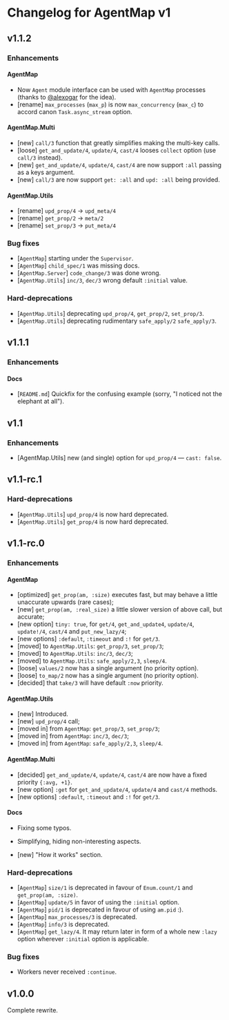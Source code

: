 # Changelog for AgentMap v1

## v1.1.2

### Enhancements

#### AgentMap

  * Now `Agent` module interface can be used with `AgentMap` processes (thanks
    to [@alexogar](https://github.com/alexogar) for the idea).
  * [rename] `max_processes` (`max_p`) is now `max_concurrency` (`max_c`) to
    accord canon `Task.async_stream` option.

#### AgentMap.Multi

  * [new] `call/3` function that greatly simplifies making the multi-key calls.
  * [loose] `get_and_update/4`, `update/4`, `cast/4` looses `collect` option
    (use `call/3` instead).
  * [new] `get_and_update/4`, `update/4`, `cast/4` are now support `:all`
    passing as a keys argument.
  * [new] `call/3` are now support `get: :all` and `upd: :all` being provided.

#### AgentMap.Utils

  * [rename] `upd_prop/4` → `upd_meta/4`
  * [rename] `get_prop/2` → `meta/2`
  * [rename] `set_prop/3` → `put_meta/4`

### Bug fixes

  * [`AgentMap`] starting under the `Supervisor`.
  * [`AgentMap`] `child_spec/1` was missing docs.
  * [`AgentMap.Server`] `code_change/3` was done wrong.
  * [`AgentMap.Utils`] `inc/3`, `dec/3` wrong default `:initial` value.

### Hard-deprecations

  * [`AgentMap.Utils`] deprecating `upd_prop/4`, `get_prop/2`, `set_prop/3`.
  * [`AgentMap.Utils`] deprecating rudimentary `safe_apply/2` `safe_apply/3`.

## v1.1.1

### Enhancements

#### Docs

  * [`README.md`] Quickfix for the confusing example (sorry, "I noticed not the
    elephant at all").

## v1.1

### Enhancements

  * [AgentMap.Utils] new (and single) option for `upd_prop/4` — `cast: false`.

## v1.1-rc.1

### Hard-deprecations

  * [`AgentMap.Utils`] `upd_prop/4` is now hard deprecated.
  * [`AgentMap.Utils`] `get_prop/4` is now hard deprecated.

## v1.1-rc.0

### Enhancements

#### AgentMap

  * [optimized] `get_prop(am, :size)` executes fast, but may behave a little
    unaccurate upwards (rare cases);
  * [new] `get_prop(am, :real_size)` a little slower version of above call, but
    accurate;
  * [new option] `tiny: true`, for `get/4`, `get_and_update4`, `update/4`,
    `update!/4`, `cast/4` and `put_new_lazy/4`;
  * [new options] `:default`, `:timeout` and `:!` for `get/3`.
  * [moved] to `AgentMap.Utils`: `get_prop/3`, `set_prop/3`;
  * [moved] to `AgentMap.Utils`: `inc/3`, `dec/3`;
  * [moved] to `AgentMap.Utils`: `safe_apply/2,3`, `sleep/4`.
  * [loose] `values/2` now has a single argument (no priority option).
  * [loose] `to_map/2` now has a single argument (no priority option).
  * [decided] that `take/3` will have default `:now` priority.

#### AgentMap.Utils

  * [new] Introduced.
  * [new] `upd_prop/4` call;
  * [moved in] from `AgentMap`: `get_prop/3`, `set_prop/3`;
  * [moved in] from `AgentMap`: `inc/3`, `dec/3`;
  * [moved in] from `AgentMap`: `safe_apply/2,3`, `sleep/4`.

#### AgentMap.Multi

  * [decided] `get_and_update/4`, `update/4`, `cast/4` are now have a fixed
    priority `{:avg, +1}`.
  * [new option] `:get` for `get_and_update/4`, `update/4` and `cast/4` methods.
  * [new options] `:default`, `:timeout` and `:!` for `get/3`.

#### Docs

  * Fixing some typos.
  * Simplifying, hiding non-interesting aspects.

  * [new] "How it works" section.

### Hard-deprecations

  * [`AgentMap`] `size/1` is deprecated in favour of `Enum.count/1` and
    `get_prop(am, :size)`.
  * [`AgentMap`] `update/5` in favor of using the `:initial` option.
  * [`AgentMap`] `pid/1` is deprecated in favour of using `am.pid` :).
  * [`AgentMap`] `max_processes/3` is deprecated.
  * [`AgentMap`] `info/3` is deprecated.
  * [`AgentMap`] `get_lazy/4`. It may return later in form of a whole new `:lazy`
    option wherever `:initial` option is applicable.

### Bug fixes

  * Workers never received `:continue`.

## v1.0.0

Complete rewrite.

